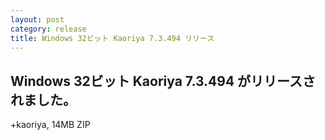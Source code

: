 ```yaml
---
layout: post
category: release
title: Windows 32ビット Kaoriya 7.3.494 リリース
---
```


Windows 32ビット Kaoriya 7.3.494 がリリースされました。
-------------------------------------------------------

+kaoriya, 14MB ZIP
